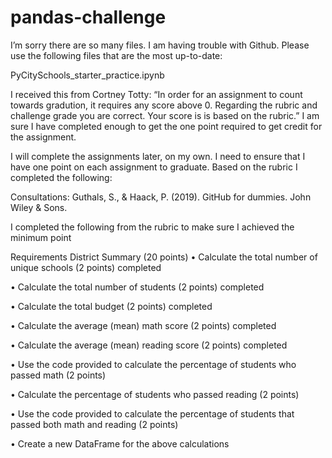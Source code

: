 # pandas-challenge

I’m sorry there are so many files. I am having trouble with Github.
Please use the following files that are the most up-to-date:

PyCitySchools_starter_practice.ipynb 

I received this from Cortney Totty: “In order for an assignment to count towards gradution, it requires any score above 0. Regarding the rubric and challenge grade you are correct. Your score is is based on the rubric.” I am sure I have completed enough to get the one point required to get credit for the assignment.
 
I will complete the assignments later, on my own. I need to ensure that I have one point on each assignment to graduate. Based on the rubric I completed the following:

Consultations:
  Guthals, S., &#38; Haack, P. (2019). GitHub for dummies. John Wiley &#38; Sons.

I completed the following from the rubric to make sure I achieved the minimum point

Requirements
District Summary (20 points)
•	Calculate the total number of unique schools (2 points) completed
 
•	Calculate the total number of students (2 points) completed
 
•	Calculate the total budget (2 points) completed
 
•	Calculate the average (mean) math score (2 points) completed
 
•	Calculate the average (mean) reading score (2 points) completed
 
•	Use the code provided to calculate the percentage of students who passed math (2 points)
 
•	Calculate the percentage of students who passed reading (2 points)
 
•	Use the code provided to calculate the percentage of students that passed both math and reading (2 points)
 
•	Create a new DataFrame for the above calculations 
